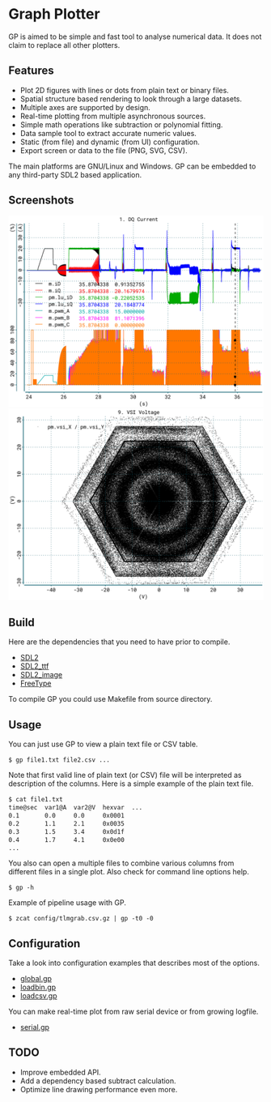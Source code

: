 # Graph Plotter

GP is aimed to be simple and fast tool to analyse numerical data. It does not
claim to replace all other plotters.

## Features

* Plot 2D figures with lines or dots from plain text or binary files.
* Spatial structure based rendering to look through a large datasets.
* Multiple axes are supported by design.
* Real-time plotting from multiple asynchronous sources.
* Simple math operations like subtraction or polynomial fitting.
* Data sample tool to extract accurate numeric values.
* Static (from file) and dynamic (from UI) configuration.
* Export screen or data to the file (PNG, SVG, CSV).

The main platforms are GNU/Linux and Windows. GP can be embedded to any
third-party SDL2 based application.

## Screenshots

![GP4](doc/g4.png)
![GP5](doc/g5.png)

## Build

Here are the dependencies that you need to have prior to compile.

* [SDL2](https://www.libsdl.org/)
* [SDL2_ttf](https://www.libsdl.org/projects/SDL_ttf/)
* [SDL2_image](https://www.libsdl.org/projects/SDL_image/)
* [FreeType](https://www.freetype.org/)

To compile GP you could use Makefile from source directory.

## Usage

You can just use GP to view a plain text file or CSV table.

	$ gp file1.txt file2.csv ...

Note that first valid line of plain text (or CSV) file will be interpreted as
description of the columns. Here is a simple example of the plain text file.

	$ cat file1.txt
	time@sec  var1@A  var2@V  hexvar  ...
	0.1       0.0     0.0     0x0001
	0.2       1.1     2.1     0x0035
	0.3       1.5     3.4     0x0d1f
	0.4       1.7     4.1     0x0e00
	...

You also can open a multiple files to combine various columns from different
files in a single plot. Also check for command line options help.

	$ gp -h

Example of pipeline usage with GP.

	$ zcat config/tlmgrab.csv.gz | gp -t0 -0

## Сonfiguration

Take a look into configuration examples that describes most of the options.

* [global.gp](config/global.gp)
* [loadbin.gp](config/loadbin.gp)
* [loadcsv.gp](config/loadcsv.gp)

You can make real-time plot from raw serial device or from growing logfile.

* [serial.gp](config/serial.gp)

## TODO

* Improve embedded API.
* Add a dependency based subtract calculation.
* Optimize line drawing performance even more.

